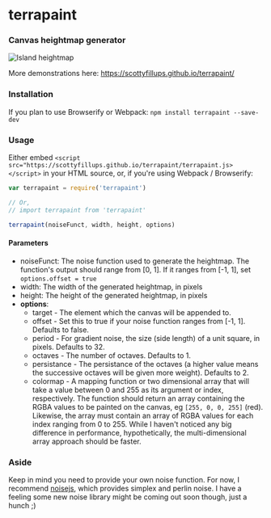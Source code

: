 # terrapaint

### Canvas heightmap generator

![Island heightmap](https://scottyfillups.github.io/terrapaint/island.png)

More demonstrations here: <https://scottyfillups.github.io/terrapaint/>

### Installation

If you plan to use Browserify or Webpack: `npm install terrapaint --save-dev`

### Usage

Either embed `<script src="https://scottyfillups.github.io/terrapaint/terrapaint.js></script>` in your HTML source, or, if you're using Webpack / Browserify:

```js
var terrapaint = require('terrapaint')

// Or,
// import terrapaint from 'terrapaint'

terrapaint(noiseFunct, width, height, options)
```

#### Parameters
* noiseFunct: The noise function used to generate the heightmap. The function's output should range from [0, 1]. If it ranges from [-1, 1], set `options.offset = true`
* width: The width of the generated heightmap, in pixels
* height: The height of the generated heightmap, in pixels
* __options__:
  * target - The element which the canvas will be appended to.
  * offset - Set this to true if your noise function ranges from [-1, 1]. Defaults to false.
  * period - For gradient noise, the size (side length) of a unit square, in pixels. Defaults to 32.
  * octaves - The number of octaves. Defaults to 1.
  * persistance - The persistance of the octaves (a higher value means the successive octaves will be given more weight). Defaults to 2.
  * colormap - A mapping function or two dimensional array that will take a value between 0 and 255 as its argument or index, respectively. The function should return an array containing the RGBA values to be painted on the canvas, eg `[255, 0, 0, 255]` (red). Likewise, the array must contain an array of RGBA values for each index ranging from 0 to 255. While I haven't noticed any big difference in performance, hypothetically, the multi-dimensional array approach should be faster.

### Aside

Keep in mind you need to provide your own noise function. For now, I recommend [noisejs](https://www.npmjs.com/package/noisejs), which provides simplex and perlin noise. I have a feeling some new noise library might be coming out soon though, just a hunch ;)
